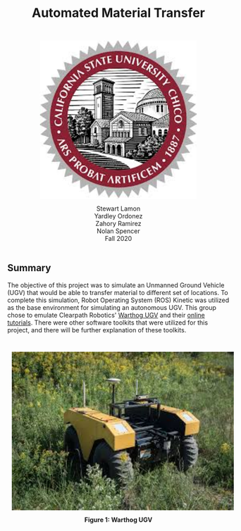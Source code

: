 <div align="center"> <h1> Automated Material Transfer </h1> 
<br/>
<img src = "PR/Pictures/Chico emblem.jpg" height = "360px" style="margin:10px 10px"> <br/>
Stewart Lamon <br/> Yardley Ordonez <br/> Zahory Ramirez <br/> Nolan Spencer <br/> Fall 2020 </div> <br/>

## Summary <br/>
The objective of this project was to simulate an Unmanned Ground Vehicle (UGV) that would be able to transfer material to different set of locations. To complete this simulation, Robot Operating System (ROS) Kinetic was utilized as the base environment for simulating an autonomous UGV. This group chose to emulate Clearpath Robotics' 
<a href="https://clearpathrobotics.com/warthog-unmanned-ground-vehicle-robot/">Warthog UGV</a> 
and their 
<a href="http://www.clearpathrobotics.com/assets/guides/melodic/warthog/">online tutorials</a>. 
There were other software toolkits that were utilized for this project, and there will be further explanation of these toolkits.
<br/><br/>
<div align="center">
<img src = "PR/Pictures/Warthog picture.jpg" height = "360px" style="margin:10px 10px"> 
<br/>
<b>Figure 1: Warthog UGV </b>  
</div>
<br/><br/>

